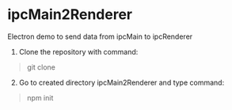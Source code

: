 # ipcMain2Renderer
Electron demo to send data from ipcMain to ipcRenderer

1. Clone the repository with command:
> git clone <URL>

2. Go to created directory ipcMain2Renderer and type command:
> npm init
